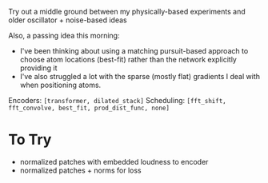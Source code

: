 Try out a middle ground between my physically-based experiments and older
oscillator + noise-based ideas

Also, a passing idea this morning:

- I've been thinking about using a matching pursuit-based approach
 to choose atom locations (best-fit) rather than the network explicitly
 providing it
- I've also struggled a lot with the sparse (mostly flat) gradients I deal
  with when positioning atoms.



Encoders: `[transformer, dilated_stack]`
Scheduling: `[fft_shift, fft_convolve, best_fit, prod_dist_func, none]`


# To Try
- normalized patches with embedded loudness to encoder
- normalized patches + norms for loss
